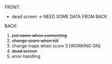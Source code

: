 FRONT:
- dead screen -> NEED SOME DATA FROM BACK

BACK: 
1. ~~put name when connecting~~ 
2. ~~change score when kill~~
3. change maps when score 3 [WORKING ON]
4. ~~dead screen~~
5. error handling
